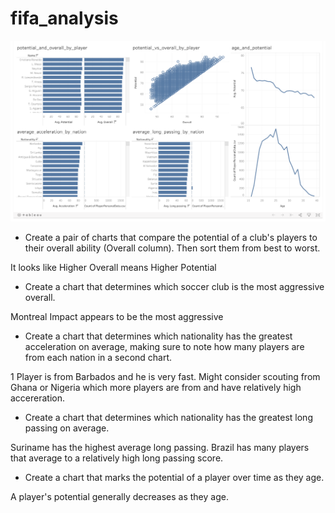 # fifa_analysis

![sample](https://github.com/kevinclee26/fifa_analysis/blob/main/sample.png?raw=true)

* Create a pair of charts that compare the potential of a club's players to their overall ability (Overall column). Then sort them from best to worst.

It looks like Higher Overall means Higher Potential

* Create a chart that determines which soccer club is the most aggressive overall.

Montreal Impact appears to be the most aggressive

* Create a chart that determines which nationality has the greatest acceleration on average, making sure to note how many players are from each nation in a second chart.

1 Player is from Barbados and he is very fast. Might consider scouting from Ghana or Nigeria which more players are from and have relatively high accereration. 

* Create a chart that determines which nationality has the greatest long passing on average.

Suriname has the highest average long passing. Brazil has many players that average to a relatively high long passing score. 

* Create a chart that marks the potential of a player over time as they age.

A player's potential generally decreases as they age. 